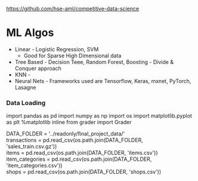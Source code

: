https://github.com/hse-aml/competitive-data-science

# ML Algos
* Linear - Logistic Regression, SVM
  * Good for Sparse High Dimensional data
* Tree Based - Decision Teee, Random Forest, Boosting - Divide & Conquer approach
* KNN - 
* Neural Nets - Frameworks used are Tensorflow, Keras, mxnet, PyTorch, Lasagne

### Data Loading
import pandas as pd
import numpy as np
import os
import matplotlib.pyplot as plt
%matplotlib inline 
from grader import Grader

DATA_FOLDER = '../readonly/final_project_data/' </br>
transactions    = pd.read_csv(os.path.join(DATA_FOLDER, 'sales_train.csv.gz')) </br>
items           = pd.read_csv(os.path.join(DATA_FOLDER, 'items.csv')) </br>
item_categories = pd.read_csv(os.path.join(DATA_FOLDER, 'item_categories.csv')) </br>
shops           = pd.read_csv(os.path.join(DATA_FOLDER, 'shops.csv')) </br>

### 






